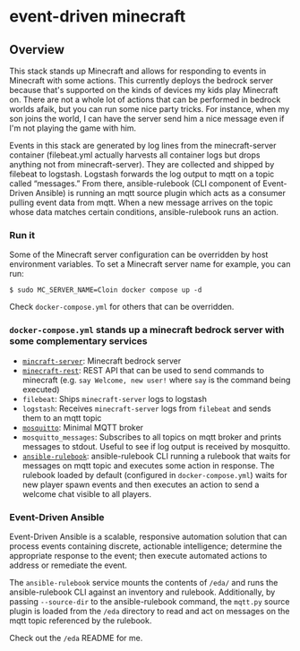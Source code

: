 # event-driven minecraft

## Overview 

This stack stands up Minecraft and allows for responding to events in Minecraft with some actions. This currently deploys the bedrock server because that's supported on the kinds of devices my kids play Minecraft on. There are not a whole lot of actions that can be performed in bedrock worlds afaik, but you can run some nice party tricks. For instance, when my son joins the world, I can have the server send him a nice message even if I'm not playing the game with him.

Events in this stack are generated by log lines from the minecraft-server container (filebeat.yml actually harvests all container logs but drops anything not from minecraft-server). They are collected and shipped by filebeat to logstash. Logstash forwards the log output to mqtt on a topic called “messages.” From there, ansible-rulebook (CLI component of Event-Driven Ansible) is running an mqtt source plugin which acts as a consumer pulling event data from mqtt. When a new message arrives on the topic whose data matches certain conditions, ansible-rulebook runs an action. 

### Run it

Some of the Minecraft server configuration can be overridden by host environment variables. To set a Minecraft server name for example, you can run:
```
$ sudo MC_SERVER_NAME=Cloin docker compose up -d
```
Check `docker-compose.yml` for others that can be overridden.

### `docker-compose.yml` stands up a minecraft bedrock server with some complementary services
  - [`mincraft-server`](https://github.com/itzg/docker-minecraft-bedrock-server): Minecraft bedrock server 
  - [`minecraft-rest`](https://github.com/macchie/minecraft-bedrock-server-bridge): REST API that can be used to send commands to minecraft (e.g. `say Welcome, new user!` where `say` is the command being executed)
  - `filebeat`: Ships `minecraft-server` logs to logstash
  - `logstash`: Receives `minecraft-server` logs from `filebeat` and sends them to an mqtt topic
  - [`mosquitto`](https://github.com/eclipse/mosquitto): Minimal MQTT broker 
  - `mosquitto_messages`: Subscribes to all topics on mqtt broker and prints messages to stdout. Useful to see if log output is received by mosquitto.
  - [`ansible-rulebook`](https://github.com/ansible/ansible-rulebook): ansible-rulebook CLI running a rulebook that waits for messages on mqtt topic and executes some action in response. The rulebook loaded by default (configured in `docker-compose.yml`) waits for new player spawn events and then executes an action to send a welcome chat visible to all players.
  
### Event-Driven Ansible

Event-Driven Ansible is a scalable, responsive automation solution that can process events containing discrete, actionable intelligence; determine the appropriate response to the event; then execute automated actions to address or remediate the event.

The `ansible-rulebook` service mounts the contents of `/eda/` and runs the ansible-rulebook CLI against an inventory and rulebook. Additionally, by passing `--source-dir` to the ansible-rulebook command, the `mqtt.py` source plugin is loaded from the `/eda` directory to read and act on messages on the mqtt topic referenced by the rulebook.

Check out the `/eda` README for me.
